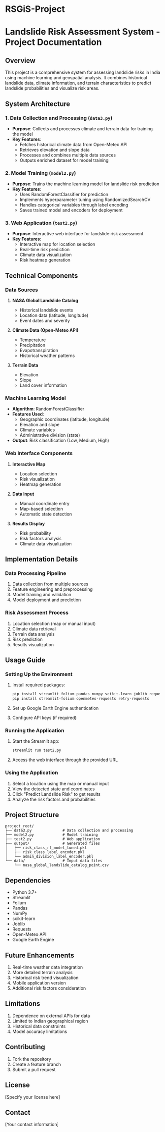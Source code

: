 # RSGiS-Project


# Landslide Risk Assessment System - Project Documentation

## Overview
This project is a comprehensive system for assessing landslide risks in India using machine learning and geospatial analysis. It combines historical landslide data, climate information, and terrain characteristics to predict landslide probabilities and visualize risk areas.

## System Architecture

### 1. Data Collection and Processing (`data3.py`)
- **Purpose**: Collects and processes climate and terrain data for training the model
- **Key Features**:
  - Fetches historical climate data from Open-Meteo API
  - Retrieves elevation and slope data
  - Processes and combines multiple data sources
  - Outputs enriched dataset for model training

### 2. Model Training (`model2.py`)
- **Purpose**: Trains the machine learning model for landslide risk prediction
- **Key Features**:
  - Uses RandomForestClassifier for prediction
  - Implements hyperparameter tuning using RandomizedSearchCV
  - Handles categorical variables through label encoding
  - Saves trained model and encoders for deployment

### 3. Web Application (`test2.py`)
- **Purpose**: Interactive web interface for landslide risk assessment
- **Key Features**:
  - Interactive map for location selection
  - Real-time risk prediction
  - Climate data visualization
  - Risk heatmap generation

## Technical Components

### Data Sources
1. **NASA Global Landslide Catalog**
   - Historical landslide events
   - Location data (latitude, longitude)
   - Event dates and severity

2. **Climate Data (Open-Meteo API)**
   - Temperature
   - Precipitation
   - Evapotranspiration
   - Historical weather patterns

3. **Terrain Data**
   - Elevation
   - Slope
   - Land cover information

### Machine Learning Model
- **Algorithm**: RandomForestClassifier
- **Features Used**:
  - Geographic coordinates (latitude, longitude)
  - Elevation and slope
  - Climate variables
  - Administrative division (state)
- **Output**: Risk classification (Low, Medium, High)

### Web Interface Components
1. **Interactive Map**
   - Location selection
   - Risk visualization
   - Heatmap generation

2. **Data Input**
   - Manual coordinate entry
   - Map-based selection
   - Automatic state detection

3. **Results Display**
   - Risk probability
   - Risk factors analysis
   - Climate data visualization

## Implementation Details

### Data Processing Pipeline
1. Data collection from multiple sources
2. Feature engineering and preprocessing
3. Model training and validation
4. Model deployment and prediction

### Risk Assessment Process
1. Location selection (map or manual input)
2. Climate data retrieval
3. Terrain data analysis
4. Risk prediction
5. Results visualization

## Usage Guide

### Setting Up the Environment
1. Install required packages:
   ```bash
   pip install streamlit folium pandas numpy scikit-learn joblib requests
   pip install streamlit-folium openmeteo-requests retry-requests
   ```

2. Set up Google Earth Engine authentication
3. Configure API keys (if required)

### Running the Application
1. Start the Streamlit app:
   ```bash
   streamlit run test2.py
   ```

2. Access the web interface through the provided URL

### Using the Application
1. Select a location using the map or manual input
2. View the detected state and coordinates
3. Click "Predict Landslide Risk" to get results
4. Analyze the risk factors and probabilities

## Project Structure
```
project_root/
├── data3.py              # Data collection and processing
├── model2.py             # Model training
├── test2.py              # Web application
├── output/               # Generated files
│   ├── risk_class_rf_model_tuned.pkl
│   ├── risk_class_label_encoder.pkl
│   └── admin_division_label_encoder.pkl
└── data/                 # Input data files
    └── nasa_global_landslide_catalog_point.csv
```

## Dependencies
- Python 3.7+
- Streamlit
- Folium
- Pandas
- NumPy
- scikit-learn
- Joblib
- Requests
- Open-Meteo API
- Google Earth Engine

## Future Enhancements
1. Real-time weather data integration
2. More detailed terrain analysis
3. Historical risk trend visualization
4. Mobile application version
5. Additional risk factors consideration

## Limitations
1. Dependence on external APIs for data
2. Limited to Indian geographical region
3. Historical data constraints
4. Model accuracy limitations

## Contributing
1. Fork the repository
2. Create a feature branch
3. Submit a pull request

## License
[Specify your license here]

## Contact
[Your contact information] 
